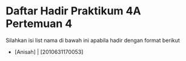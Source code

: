 # Daftar Hadir Praktikum 4A Pertemuan 4
Silahkan isi list nama di bawah ini apabila hadir dengan format berikut

- [Anisah] | [2010631170053]
